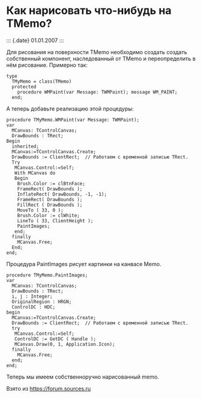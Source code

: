 Как нарисовать что-нибудь на TMemo?
===================================

::: {.date}
01.01.2007
:::

Для рисования на поверхности TMemo необходимо создать создать
собственный компонент, наследованный от TMemo и переопределить в нём
рисование. Примерно так:

    type 
      TMyMemo = class(TMemo) 
      protected 
        procedure WMPaint(var Message: TWMPaint); message WM_PAINT; 
      end;

А теперь добавьте реализацию этой процедуры:

    procedure TMyMemo.WMPaint(var Message: TWMPaint); 
    var 
      MCanvas: TControlCanvas; 
      DrawBounds : TRect; 
    Begin 
      inherited; 
      MCanvas:=TControlCanvas.Create; 
      DrawBounds := ClientRect;  // Работаем с временной записью TRect.
      Try 
       MCanvas.Control:=Self; 
       With MCanvas do 
       Begin 
        Brush.Color := clBtnFace; 
        FrameRect( DrawBounds ); 
        InflateRect( DrawBounds, -1, -1); 
        FrameRect( DrawBounds ); 
        FillRect ( DrawBounds ); 
        MoveTo ( 33, 0 ); 
        Brush.Color := clWhite; 
        LineTo ( 33, ClientHeight ); 
        PaintImages; 
       end; 
      finally 
        MCanvas.Free; 
      End; 
    end; 

Процедура PaintImages рисует картинки на канвасе Memo.

    procedure TMyMemo.PaintImages; 
    var 
      MCanvas: TControlCanvas; 
      DrawBounds : TRect; 
      i, j : Integer; 
      OriginalRegion : HRGN; 
      ControlDC : HDC; 
    begin 
      MCanvas:=TControlCanvas.Create; 
      DrawBounds := ClientRect;  // Работаем с временной записью TRect.
      try 
       MCanvas.Control:=Self; 
       ControlDC := GetDC ( Handle ); 
       MCanvas.Draw(0, 1, Application.Icon); 
      finally 
        MCanvas.Free; 
      end; 
    end;

Теперь мы имеем собственноручно нарисованный memo.

Взято из <https://forum.sources.ru>
